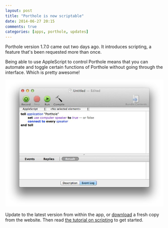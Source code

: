 ```yaml
---
layout: post
title: "Porthole is now scriptable"
date: 2014-06-27 20:15
comments: true
categories: [apps, porthole, updates]
---
```


Porthole version 1.7.0 came out two days ago. It introduces scripting, a feature that's been requested more than once.

Being able to use AppleScript to control Porthole means that you can automate and toggle certain functions of Porthole without going through the interface. Which is pretty awesome!

![Script Porthole using AppleScript](/assets/img/old/content/porthole-applescripteditor.jpg)

Update to the latest version from within the app, or [download](http://www.getporthole.com/download) a fresh copy from the website. Then read [the tutorial on scripting](http://www.getporthole.com/scripting) to get started.
